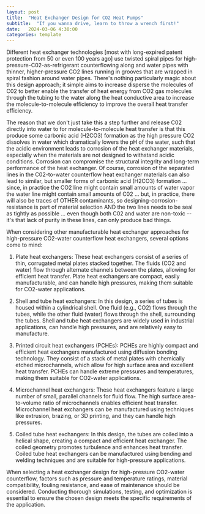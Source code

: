 ```yaml
---
layout: post
title:  "Heat Exchanger Design for CO2 Heat Pumps"
subtitle:  "If you wanna drive, learn to throw a wrench first!"
date:   2024-03-06 4:30:00
categories: template
---
```


Different heat exchanger technologies [most with long-expired patent protection from 50 or even 100 years ago] use twisted spiral pipes for high-pressure-C02-as-refrigerant counterflowing along and water pipes with thinner, higher-pressure CO2 lines running in grooves that are wrapped in spiral fashion around water pipes. There's nothing particularly magic about this design approach; it simple aims to increase disperse the molecules of C02 to better enable the transfer of heat energy from CO2 gas molecules through the tubing to the water along the heat conductive area to increase the molecule-to-molecule efficiency to improve the overall heat transfer efficiency.  

The reason that we don't just take this a step further and release C02 directly into water to for molecule-to-molecule heat transfer is that this produce some carbonic acid (H2CO3) formation as the high pressure CO2 dissolves in water which dramatically lowers the pH of the water, such that the acidic environment leads to corrosion of the heat exchanger materials, especially when the materials are not designed to withstand acidic conditions. Corrosion can compromise the structural integrity and long-term performance of the heat exchanger.  Of course, corrosion of the separated lines in the C02-to-water counterflow heat exchanger materials can also lead to similar, but smaller forms of carbonic acid (H2CO3) formation ... since, in practice the CO2 line might contain small amounts of  water vapor the water line might contain small amounts of C02 ... but, in practice, there will also be traces of OTHER contaminants, so designing-corrosion-resistance is part of material selection AND the two lines needs to be seal as tightly as possible ... even though both C02 and water are non-toxic -- it's that lack of purity in these lines, can only produce bad things.

When considering other manufacturable heat exchanger approaches for high-pressure CO2-water counterflow heat exchangers, several options come to mind:

1. Plate heat exchangers: These heat exchangers consist of a series of thin, corrugated metal plates stacked together. The fluids (CO2 and water) flow through alternate channels between the plates, allowing for efficient heat transfer. Plate heat exchangers are compact, easily manufacturable, and can handle high pressures, making them suitable for CO2-water applications.

2. Shell and tube heat exchangers: In this design, a series of tubes is housed within a cylindrical shell. One fluid (e.g., CO2) flows through the tubes, while the other fluid (water) flows through the shell, surrounding the tubes. Shell and tube heat exchangers are widely used in industrial applications, can handle high pressures, and are relatively easy to manufacture.

3. Printed circuit heat exchangers (PCHEs): PCHEs are highly compact and efficient heat exchangers manufactured using diffusion bonding technology. They consist of a stack of metal plates with chemically etched microchannels, which allow for high surface area and excellent heat transfer. PCHEs can handle extreme pressures and temperatures, making them suitable for CO2-water applications.

4. Microchannel heat exchangers: These heat exchangers feature a large number of small, parallel channels for fluid flow. The high surface area-to-volume ratio of microchannels enables efficient heat transfer. Microchannel heat exchangers can be manufactured using techniques like extrusion, brazing, or 3D printing, and they can handle high pressures.

5. Coiled tube heat exchangers: In this design, the tubes are coiled into a helical shape, creating a compact and efficient heat exchanger. The coiled geometry promotes turbulence and enhances heat transfer. Coiled tube heat exchangers can be manufactured using bending and welding techniques and are suitable for high-pressure applications.

When selecting a heat exchanger design for high-pressure CO2-water counterflow, factors such as pressure and temperature ratings, material compatibility, fouling resistance, and ease of maintenance should be considered. Conducting thorough simulations, testing, and optimization is essential to ensure the chosen design meets the specific requirements of the application.